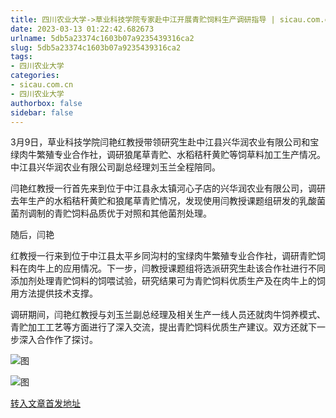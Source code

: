 ```yaml
---
title: 四川农业大学->草业科技学院专家赴中江开展青贮饲料生产调研指导 | sicau.com.cn
date: 2023-03-13 01:22:42.682673
urlname: 5db5a23374c1603b07a9235439316ca2
slug: 5db5a23374c1603b07a9235439316ca2
tags: 
- 四川农业大学
categories:
- sicau.com.cn
- 四川农业大学
authorbox: false
sidebar: false
---
```

3月9日，草业科技学院闫艳红教授带领研究生赴中江县兴华润农业有限公司和宝绿肉牛繁殖专业合作社，调研狼尾草青贮、水稻秸秆黄贮等饲草料加工生产情况。中江县兴华润农业有限公司副总经理刘玉兰全程陪同。

闫艳红教授一行首先来到位于中江县永太镇河心子店的兴华润农业有限公司，调研去年生产的水稻秸秆黄贮和狼尾草青贮情况，发现使用闫教授课题组研发的乳酸菌菌剂调制的青贮饲料品质优于对照和其他菌剂处理。

随后，闫艳
<!--more-->
红教授一行来到位于中江县太平乡同沟村的宝绿肉牛繁殖专业合作社，调研青贮饲料在肉牛上的应用情况。下一步，闫教授课题组将选派研究生赴该合作社进行不同添加剂处理青贮饲料的饲喂试验，研究结果可为青贮饲料优质生产及在肉牛上的饲用方法提供技术支撑。

调研期间，闫艳红教授与刘玉兰副总经理及相关生产一线人员还就肉牛饲养模式、青贮加工工艺等方面进行了深入交流，提出青贮饲料优质生产建议。双方还就下一步深入合作作了探讨。

![图](https://news.sicau.edu.cn/__local/3/35/E7/C0003767B9FCAD7DECD00B01ED5_7CBFD074_811B0.png)

![图](https://news.sicau.edu.cn/__local/6/11/BB/0D4834C14375DA3236CA89A4491_D6F67B47_B574A.png)

[转入文章首发地址](https://news.sicau.edu.cn/info/1078/71342.htm)